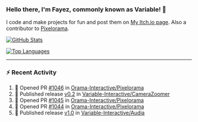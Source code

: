 ### Hello there, I'm Fayez, commonly known as Variable! 👋
I code and make projects for fun and post them on [My Itch.io page](https://variable-industries.itch.io/). Also a contributor to [Pixelorama](https://github.com/Orama-Interactive/Pixelorama).

[![GitHub Stats](https://github-readme-stats.vercel.app/api/?username=Variable-ind&show_icons=true&theme=merko)](https://github.com/anuraghazra/github-readme-stats)

[![Top Languages](https://github-readme-stats.vercel.app/api/top-langs/?username=Variable-ind&layout=compact&theme=merko)](https://github.com/anuraghazra/github-readme-stats)

---

### :zap: Recent Activity

<!--START_SECTION:activity-->
1. 💪 Opened PR [#1046](https://github.com/Orama-Interactive/Pixelorama/pull/1046) in [Orama-Interactive/Pixelorama](https://github.com/Orama-Interactive/Pixelorama)
2. 🚀 Published release [v0.2](https://github.com/Variable-Interactive/CameraZoomer/releases/tag/v0.2) in [Variable-Interactive/CameraZoomer](https://github.com/Variable-Interactive/CameraZoomer)
3. 💪 Opened PR [#1045](https://github.com/Orama-Interactive/Pixelorama/pull/1045) in [Orama-Interactive/Pixelorama](https://github.com/Orama-Interactive/Pixelorama)
4. 💪 Opened PR [#1044](https://github.com/Orama-Interactive/Pixelorama/pull/1044) in [Orama-Interactive/Pixelorama](https://github.com/Orama-Interactive/Pixelorama)
5. 🚀 Published release [v1.0](https://github.com/Variable-Interactive/Audia/releases/tag/v1.0) in [Variable-Interactive/Audia](https://github.com/Variable-Interactive/Audia)
<!--END_SECTION:activity-->

<!--
**Variable-ind/Variable-ind** is a ✨ _special_ ✨ repository because its `README.md` (this file) appears on your GitHub profile.

Here are some ideas to get you started:
- 🌱 I’m currently studying at ...
- 🔭 I’m currently working on ...
- 👯 I’m looking to collaborate on ...
- 🤔 I’m looking for help with ...
- 💬 Ask me about ...
- 📫 How to reach me: ...
- ⚡ Fun fact: ...
-->
